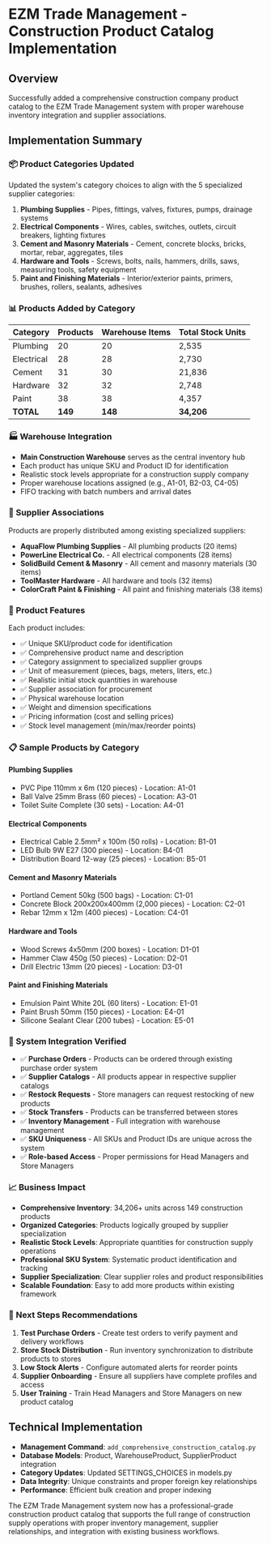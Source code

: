 # EZM Trade Management - Construction Product Catalog Implementation

## Overview
Successfully added a comprehensive construction company product catalog to the EZM Trade Management system with proper warehouse inventory integration and supplier associations.

## Implementation Summary

### 📦 Product Categories Updated
Updated the system's category choices to align with the 5 specialized supplier categories:

1. **Plumbing Supplies** - Pipes, fittings, valves, fixtures, pumps, drainage systems
2. **Electrical Components** - Wires, cables, switches, outlets, circuit breakers, lighting fixtures
3. **Cement and Masonry Materials** - Cement, concrete blocks, bricks, mortar, rebar, aggregates, tiles
4. **Hardware and Tools** - Screws, bolts, nails, hammers, drills, saws, measuring tools, safety equipment
5. **Paint and Finishing Materials** - Interior/exterior paints, primers, brushes, rollers, sealants, adhesives

### 📊 Products Added by Category

| Category | Products | Warehouse Items | Total Stock Units |
|----------|----------|-----------------|-------------------|
| Plumbing | 20 | 20 | 2,535 |
| Electrical | 28 | 28 | 2,730 |
| Cement | 31 | 30 | 21,836 |
| Hardware | 32 | 32 | 2,748 |
| Paint | 38 | 38 | 4,357 |
| **TOTAL** | **149** | **148** | **34,206** |

### 🏭 Warehouse Integration
- **Main Construction Warehouse** serves as the central inventory hub
- Each product has unique SKU and Product ID for identification
- Realistic stock levels appropriate for a construction supply company
- Proper warehouse locations assigned (e.g., A1-01, B2-03, C4-05)
- FIFO tracking with batch numbers and arrival dates

### 🏪 Supplier Associations
Products are properly distributed among existing specialized suppliers:

- **AquaFlow Plumbing Supplies** - All plumbing products (20 items)
- **PowerLine Electrical Co.** - All electrical components (28 items)
- **SolidBuild Cement & Masonry** - All cement and masonry materials (30 items)
- **ToolMaster Hardware** - All hardware and tools (32 items)
- **ColorCraft Paint & Finishing** - All paint and finishing materials (38 items)

### 🔧 Product Features
Each product includes:
- ✅ Unique SKU/product code for identification
- ✅ Comprehensive product name and description
- ✅ Category assignment to specialized supplier groups
- ✅ Unit of measurement (pieces, bags, meters, liters, etc.)
- ✅ Realistic initial stock quantities in warehouse
- ✅ Supplier association for procurement
- ✅ Physical warehouse location
- ✅ Weight and dimension specifications
- ✅ Pricing information (cost and selling prices)
- ✅ Stock level management (min/max/reorder points)

### 📋 Sample Products by Category

#### Plumbing Supplies
- PVC Pipe 110mm x 6m (120 pieces) - Location: A1-01
- Ball Valve 25mm Brass (60 pieces) - Location: A3-01
- Toilet Suite Complete (30 sets) - Location: A4-01

#### Electrical Components
- Electrical Cable 2.5mm² x 100m (50 rolls) - Location: B1-01
- LED Bulb 9W E27 (300 pieces) - Location: B4-01
- Distribution Board 12-way (25 pieces) - Location: B5-01

#### Cement and Masonry Materials
- Portland Cement 50kg (500 bags) - Location: C1-01
- Concrete Block 200x200x400mm (2,000 pieces) - Location: C2-01
- Rebar 12mm x 12m (400 pieces) - Location: C4-01

#### Hardware and Tools
- Wood Screws 4x50mm (200 boxes) - Location: D1-01
- Hammer Claw 450g (50 pieces) - Location: D2-01
- Drill Electric 13mm (20 pieces) - Location: D3-01

#### Paint and Finishing Materials
- Emulsion Paint White 20L (60 liters) - Location: E1-01
- Paint Brush 50mm (150 pieces) - Location: E4-01
- Silicone Sealant Clear (200 tubes) - Location: E5-01

### 🔗 System Integration Verified
- ✅ **Purchase Orders** - Products can be ordered through existing purchase order system
- ✅ **Supplier Catalogs** - All products appear in respective supplier catalogs
- ✅ **Restock Requests** - Store managers can request restocking of new products
- ✅ **Stock Transfers** - Products can be transferred between stores
- ✅ **Inventory Management** - Full integration with warehouse management
- ✅ **SKU Uniqueness** - All SKUs and Product IDs are unique across the system
- ✅ **Role-based Access** - Proper permissions for Head Managers and Store Managers

### 📈 Business Impact
- **Comprehensive Inventory**: 34,206+ units across 149 construction products
- **Organized Categories**: Products logically grouped by supplier specialization
- **Realistic Stock Levels**: Appropriate quantities for construction supply operations
- **Professional SKU System**: Systematic product identification and tracking
- **Supplier Specialization**: Clear supplier roles and product responsibilities
- **Scalable Foundation**: Easy to add more products within existing framework

### 🎯 Next Steps Recommendations
1. **Test Purchase Orders** - Create test orders to verify payment and delivery workflows
2. **Store Stock Distribution** - Run inventory synchronization to distribute products to stores
3. **Low Stock Alerts** - Configure automated alerts for reorder points
4. **Supplier Onboarding** - Ensure all suppliers have complete profiles and access
5. **User Training** - Train Head Managers and Store Managers on new product catalog

## Technical Implementation
- **Management Command**: `add_comprehensive_construction_catalog.py`
- **Database Models**: Product, WarehouseProduct, SupplierProduct integration
- **Category Updates**: Updated SETTINGS_CHOICES in models.py
- **Data Integrity**: Unique constraints and proper foreign key relationships
- **Performance**: Efficient bulk creation and proper indexing

The EZM Trade Management system now has a professional-grade construction product catalog that supports the full range of construction supply operations with proper inventory management, supplier relationships, and integration with existing business workflows.
